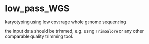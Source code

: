# low_pass_WGS
karyotyping using low coverage whole genome sequencing

the input data should be trimmed, e.g. using `TrimGalore` or any other comparable quality trimming tool.
